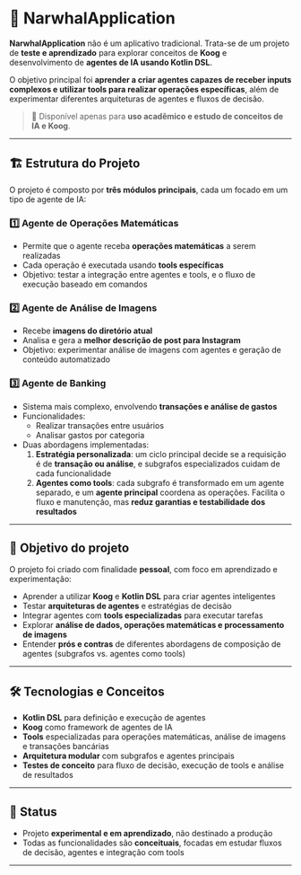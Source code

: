# 🐋 NarwhalApplication  

**NarwhalApplication** não é um aplicativo tradicional. Trata-se de um projeto de **teste e aprendizado** para explorar conceitos de **Koog** e desenvolvimento de **agentes de IA usando Kotlin DSL**.  

O objetivo principal foi **aprender a criar agentes capazes de receber inputs complexos e utilizar tools para realizar operações específicas**, além de experimentar diferentes arquiteturas de agentes e fluxos de decisão.  

> 🔎 Disponível apenas para **uso acadêmico e estudo de conceitos de IA e Koog**.  

---

## 🏗️ Estrutura do Projeto

O projeto é composto por **três módulos principais**, cada um focado em um tipo de agente de IA:  

### 1️⃣ Agente de Operações Matemáticas
- Permite que o agente receba **operações matemáticas** a serem realizadas  
- Cada operação é executada usando **tools específicas**  
- Objetivo: testar a integração entre agentes e tools, e o fluxo de execução baseado em comandos  

### 2️⃣ Agente de Análise de Imagens
- Recebe **imagens do diretório atual**  
- Analisa e gera a **melhor descrição de post para Instagram**  
- Objetivo: experimentar análise de imagens com agentes e geração de conteúdo automatizado  

### 3️⃣ Agente de Banking
- Sistema mais complexo, envolvendo **transações e análise de gastos**  
- Funcionalidades:
  - Realizar transações entre usuários  
  - Analisar gastos por categoria  
- Duas abordagens implementadas:
  1. **Estratégia personalizada**: um ciclo principal decide se a requisição é de **transação ou análise**, e subgrafos especializados cuidam de cada funcionalidade  
  2. **Agentes como tools**: cada subgrafo é transformado em um agente separado, e um **agente principal** coordena as operações. Facilita o fluxo e manutenção, mas **reduz garantias e testabilidade dos resultados**  

---

## 🎯 Objetivo do projeto
O projeto foi criado com finalidade **pessoal**, com foco em aprendizado e experimentação:  

- Aprender a utilizar **Koog** e **Kotlin DSL** para criar agentes inteligentes  
- Testar **arquiteturas de agentes** e estratégias de decisão  
- Integrar agentes com **tools especializadas** para executar tarefas  
- Explorar **análise de dados, operações matemáticas e processamento de imagens**  
- Entender **prós e contras** de diferentes abordagens de composição de agentes (subgrafos vs. agentes como tools)  

---

## 🛠️ Tecnologias e Conceitos
- **Kotlin DSL** para definição e execução de agentes  
- **Koog** como framework de agentes de IA  
- **Tools** especializadas para operações matemáticas, análise de imagens e transações bancárias  
- **Arquitetura modular** com subgrafos e agentes principais  
- **Testes de conceito** para fluxo de decisão, execução de tools e análise de resultados  

---

## 📌 Status
- Projeto **experimental e em aprendizado**, não destinado a produção  
- Todas as funcionalidades são **conceituais**, focadas em estudar fluxos de decisão, agentes e integração com tools  

---
